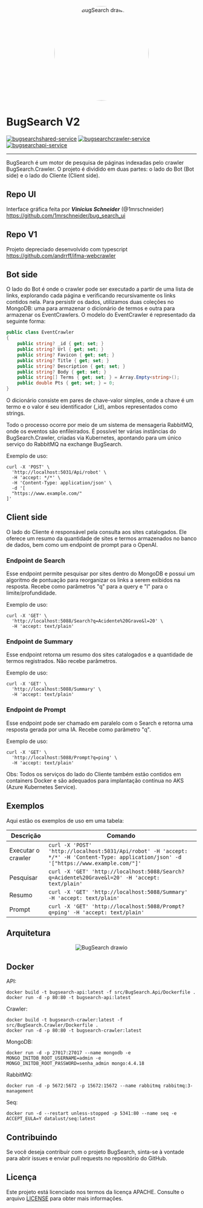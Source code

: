 <p align="center">
  <img src="https://github.com/andrrff/BugSearch/assets/13167954/1f0f3e3a-86a6-485e-a297-c31c9485203d" style="width: 250px; border-radius: 50%;" alt="BugSearch drawio">
  <h1>BugSearch V2</h1>
</p>

[![bugsearchshared-service](https://github.com/andrrff/BugSearch/actions/workflows/bugsearchshared-service.yaml/badge.svg)](https://github.com/andrrff/BugSearch/actions/workflows/bugsearchshared-service.yaml)
[![bugsearchcrawler-service](https://github.com/andrrff/BugSearch/actions/workflows/bugsearchcrawler-service.yaml/badge.svg)](https://github.com/andrrff/BugSearch/actions/workflows/bugsearchcrawler-service.yaml)
[![bugsearchapi-service](https://github.com/andrrff/BugSearch/actions/workflows/bugsearchapi-service.yaml/badge.svg?branch=master)](https://github.com/andrrff/BugSearch/actions/workflows/bugsearchapi-service.yaml)

---

BugSearch é um motor de pesquisa de páginas indexadas pelo crawler BugSearch.Crawler. O projeto é dividido em duas partes: o lado do Bot (Bot side) e o lado do Cliente (Client side).

## Repo UI

Interface gráfica feita por _**Vinicius Schneider**_ (@1mrschneider) https://github.com/1mrschneider/bug_search_ui

## Repo V1

Projeto depreciado desenvolvido com typescript https://github.com/andrrff/ifma-webcrawler

## Bot side

O lado do Bot é onde o crawler pode ser executado a partir de uma lista de links, explorando cada página e verificando recursivamente os links contidos nela. Para persistir os dados, utilizamos duas coleções no MongoDB: uma para armazenar o dicionário de termos e outra para armazenar os EventCrawlers. O modelo do EventCrawler é representado da seguinte forma:

```csharp
public class EventCrawler
{
    public string? _id { get; set; }
    public string? Url { get; set; }
    public string? Favicon { get; set; }
    public string? Title { get; set; }
    public string? Description { get; set; }
    public string? Body { get; set; }
    public string[] Terms { get; set; } = Array.Empty<string>();
    public double Pts { get; set; } = 0;
}
```

O dicionário consiste em pares de chave-valor simples, onde a chave é um termo e o valor é seu identificador (_id), ambos representados como strings.

Todo o processo ocorre por meio de um sistema de mensageria RabbitMQ, onde os eventos são enfileirados. É possível ter várias instâncias do BugSearch.Crawler, criadas via Kubernetes, apontando para um único serviço do RabbitMQ na exchange BugSearch.

Exemplo de uso:

```shell
curl -X 'POST' \
  'http://localhost:5031/Api/robot' \
  -H 'accept: */*' \
  -H 'Content-Type: application/json' \
  -d '[
  "https://www.example.com/"
]'
```

## Client side

O lado do Cliente é responsável pela consulta aos sites catalogados. Ele oferece um resumo da quantidade de sites e termos armazenados no banco de dados, bem como um endpoint de prompt para o OpenAI.

### Endpoint de Search

Esse endpoint permite pesquisar por sites dentro do MongoDB e possui um algoritmo de pontuação para reorganizar os links a serem exibidos na resposta. Recebe como parâmetros "q" para a query e "l" para o limite/profundidade.

Exemplo de uso:

```shell
curl -X 'GET' \
  'http://localhost:5088/Search?q=Acidente%20Grave&l=20' \
  -H 'accept: text/plain'
```

### Endpoint de Summary

Esse endpoint retorna um resumo dos sites catalogados e a quantidade de termos registrados. Não recebe parâmetros.

Exemplo de uso:

```shell
curl -X 'GET' \
  'http://localhost:5088/Summary' \
  -H 'accept: text/plain'
```

### Endpoint de Prompt

Esse endpoint pode ser chamado em paralelo com o Search e retorna uma resposta gerada por uma IA. Recebe como parâmetro "q".

Exemplo de uso:

```shell
curl -X 'GET' \
  'http://localhost:5088/Prompt?q=ping' \
  -H 'accept: text/plain'
```

Obs: Todos os serviços do lado do Cliente também estão contidos em containers Docker e são adequados para implantação contínua no AKS (Azure Kubernetes Service).

## Exemplos



Aqui estão os exemplos de uso em uma tabela:

| Descrição             | Comando                                                                                           |
| --------------------- | ------------------------------------------------------------------------------------------------- |
| Executar o crawler    | `curl -X 'POST' 'http://localhost:5031/Api/robot' -H 'accept: */*' -H 'Content-Type: application/json' -d '["https://www.example.com/"]'` |
| Pesquisar             | `curl -X 'GET' 'http://localhost:5088/Search?q=Acidente%20Grave&l=20' -H 'accept: text/plain'`    |
| Resumo                | `curl -X 'GET' 'http://localhost:5088/Summary' -H 'accept: text/plain'`                            |
| Prompt                | `curl -X 'GET' 'http://localhost:5088/Prompt?q=ping' -H 'accept: text/plain'`                      |

## Arquitetura

<p align="center">
  <img src="https://github.com/andrrff/BugSearch/assets/13167954/55f78bb5-9f1e-4b01-8a96-7b404075cb8f" alt="BugSearch drawio">
</p>


## Docker

API:

```shell
docker build -t bugsearch-api:latest -f src/BugSearch.Api/Dockerfile .
docker run -d -p 80:80 -t bugsearch-api:latest
```

Crawler:

```shell
docker build -t bugsearch-crawler:latest -f src/BugSearch.Crawler/Dockerfile .
docker run -d -p 80:80 -t bugsearch-crawler:latest
```

MongoDB:

```shell
docker run -d -p 27017:27017 --name mongodb -e MONGO_INITDB_ROOT_USERNAME=admin -e MONGO_INITDB_ROOT_PASSWORD=senha_admin mongo:4.4.18
```

RabbitMQ:

```shell
docker run -d -p 5672:5672 -p 15672:15672 --name rabbitmq rabbitmq:3-management
```

Seq:

```shell
docker run -d --restart unless-stopped -p 5341:80 --name seq -e ACCEPT_EULA=Y datalust/seq:latest
```

## Contribuindo

Se você deseja contribuir com o projeto BugSearch, sinta-se à vontade para abrir issues e enviar pull requests no repositório do GitHub.

## Licença

Este projeto está licenciado nos termos da licença APACHE. Consulte o arquivo [LICENSE](LICENSE) para obter mais informações.

